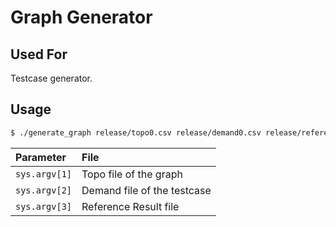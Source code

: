 Graph Generator
===============

## Used For

Testcase generator.

## Usage

```bash
$ ./generate_graph release/topo0.csv release/demand0.csv release/reference.csv
```

|Parameter|File|
|:--------|:---|
|`sys.argv[1]`|Topo file of the graph|
|`sys.argv[2]`|Demand file of the testcase|
|`sys.argv[3]`|Reference Result file|
